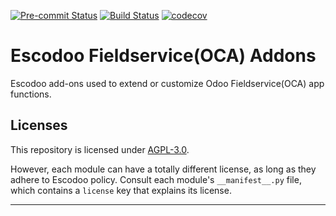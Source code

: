 
<!-- /!\ Non OCA Context : Set here the badge of your runbot / runboat instance. -->
[![Pre-commit Status](https://github.com/Escodoo/fieldservice-addons/actions/workflows/pre-commit.yml/badge.svg?branch=15.0)](https://github.com/Escodoo/fieldservice-addons/actions/workflows/pre-commit.yml?query=branch%3A15.0)
[![Build Status](https://github.com/Escodoo/fieldservice-addons/actions/workflows/test.yml/badge.svg?branch=15.0)](https://github.com/Escodoo/fieldservice-addons/actions/workflows/test.yml?query=branch%3A15.0)
[![codecov](https://codecov.io/gh/Escodoo/fieldservice-addons/branch/15.0/graph/badge.svg)](https://codecov.io/gh/Escodoo/fieldservice-addons)
<!-- /!\ Non OCA Context : Set here the badge of your translation instance. -->

<!-- /!\ do not modify above this line -->

# Escodoo Fieldservice(OCA) Addons

Escodoo add-ons used to extend or customize Odoo Fieldservice(OCA) app functions.

<!-- /!\ do not modify below this line -->

<!-- prettier-ignore-start -->



<!-- prettier-ignore-end -->

## Licenses

This repository is licensed under [AGPL-3.0](LICENSE).

However, each module can have a totally different license, as long as they adhere to Escodoo
policy. Consult each module's `__manifest__.py` file, which contains a `license` key
that explains its license.

----
<!-- /!\ Non OCA Context : Set here the full description of your organization. -->
